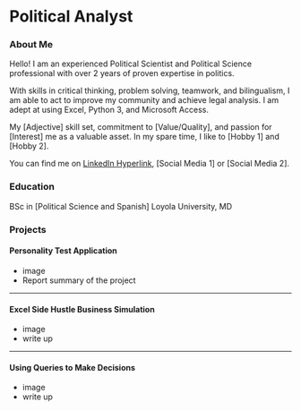 # Political Analyst

### About Me 

Hello! I am an experienced Political Scientist and Political Science professional with over 2 years of proven expertise in politics. 

With skills in critical thinking, problem solving, teamwork, and bilingualism, I am able to act to improve my community and achieve legal analysis. I am adept at using Excel, Python 3, and Microsoft Access.  

My [Adjective] skill set, commitment to [Value/Quality], and passion for [Interest] me as a valuable asset.  In my spare time, I like to [Hobby 1] and [Hobby 2]. 

You can find me on [LinkedIn Hyperlink](https://google.com), [Social Media 1] or [Social Media 2].



### Education 
BSc in [Political Science and Spanish]
Loyola University, MD

### Projects

#### Personality Test Application
 - image
 - Report summary of the project 

***
#### Excel Side Hustle Business Simulation
 - image
 - write up

***
#### Using Queries to Make Decisions
 - image
 - write up
